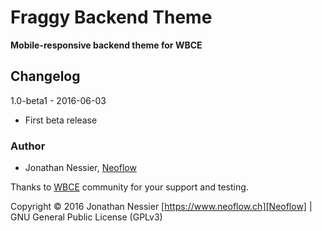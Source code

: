 # Fraggy Backend Theme
**Mobile-responsive backend theme for WBCE**

## Changelog

1.0-beta1 - 2016-06-03

 * First beta release

### Author

* Jonathan Nessier, [Neoflow](https://www.neoflow.ch)

Thanks to [WBCE](http://wbce.org) community for your support and testing.

Copyright © 2016 Jonathan Nessier [https://www.neoflow.ch][Neoflow] | GNU General Public License (GPLv3)
